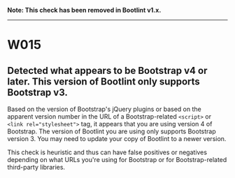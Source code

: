 **Note: This check has been removed in Bootlint v1.x.**

---

# W015
## Detected what appears to be Bootstrap v4 or later. This version of Bootlint only supports Bootstrap v3.

Based on the version of Bootstrap's jQuery plugins or based on the apparent version number in the URL of a Bootstrap-related `<script>` or `<link rel="stylesheet">` tag, it appears that you are using version 4 of Bootstrap. The version of Bootlint you are using only supports Bootstrap version 3. You may need to update your copy of Bootlint to a newer version.

This check is heuristic and thus can have false positives or negatives depending on what URLs you're using for Bootstrap or for Bootstrap-related third-party libraries.